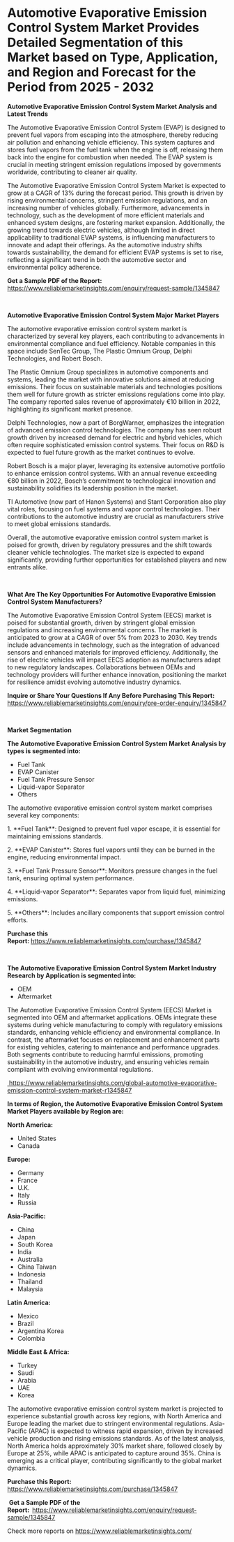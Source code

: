 <p><h1>Automotive Evaporative Emission Control System Market Provides Detailed Segmentation of this Market based on Type, Application, and Region and Forecast for the Period from 2025 - 2032</h1></p><p><strong>Automotive Evaporative Emission Control System Market Analysis and Latest Trends</strong></p>
<p><p>The Automotive Evaporative Emission Control System (EVAP) is designed to prevent fuel vapors from escaping into the atmosphere, thereby reducing air pollution and enhancing vehicle efficiency. This system captures and stores fuel vapors from the fuel tank when the engine is off, releasing them back into the engine for combustion when needed. The EVAP system is crucial in meeting stringent emission regulations imposed by governments worldwide, contributing to cleaner air quality.</p><p>The Automotive Evaporative Emission Control System Market is expected to grow at a CAGR of 13% during the forecast period. This growth is driven by rising environmental concerns, stringent emission regulations, and an increasing number of vehicles globally. Furthermore, advancements in technology, such as the development of more efficient materials and enhanced system designs, are fostering market expansion. Additionally, the growing trend towards electric vehicles, although limited in direct applicability to traditional EVAP systems, is influencing manufacturers to innovate and adapt their offerings. As the automotive industry shifts towards sustainability, the demand for efficient EVAP systems is set to rise, reflecting a significant trend in both the automotive sector and environmental policy adherence.</p></p>
<p><strong>Get a Sample PDF of the Report:&nbsp;</strong> <a href="https://www.reliablemarketinsights.com/enquiry/request-sample/1345847?utm_campaign=3523&utm_medium=2&utm_source=Github&utm_content=ia&utm_term=30032025&utm_id=automotive-evaporative-emission-control-system">https://www.reliablemarketinsights.com/enquiry/request-sample/1345847</a></p>
<p>&nbsp;</p>
<p><strong>Automotive Evaporative Emission Control System Major Market Players</strong></p>
<p><p>The automotive evaporative emission control system market is characterized by several key players, each contributing to advancements in environmental compliance and fuel efficiency. Notable companies in this space include SenTec Group, The Plastic Omnium Group, Delphi Technologies, and Robert Bosch.</p><p>The Plastic Omnium Group specializes in automotive components and systems, leading the market with innovative solutions aimed at reducing emissions. Their focus on sustainable materials and technologies positions them well for future growth as stricter emissions regulations come into play. The company reported sales revenue of approximately €10 billion in 2022, highlighting its significant market presence.</p><p>Delphi Technologies, now a part of BorgWarner, emphasizes the integration of advanced emission control technologies. The company has seen robust growth driven by increased demand for electric and hybrid vehicles, which often require sophisticated emission control systems. Their focus on R&D is expected to fuel future growth as the market continues to evolve.</p><p>Robert Bosch is a major player, leveraging its extensive automotive portfolio to enhance emission control systems. With an annual revenue exceeding €80 billion in 2022, Bosch’s commitment to technological innovation and sustainability solidifies its leadership position in the market.</p><p>TI Automotive (now part of Hanon Systems) and Stant Corporation also play vital roles, focusing on fuel systems and vapor control technologies. Their contributions to the automotive industry are crucial as manufacturers strive to meet global emissions standards.</p><p>Overall, the automotive evaporative emission control system market is poised for growth, driven by regulatory pressures and the shift towards cleaner vehicle technologies. The market size is expected to expand significantly, providing further opportunities for established players and new entrants alike.</p></p>
<p>&nbsp;</p>
<p><strong>What Are The Key Opportunities For Automotive Evaporative Emission Control System Manufacturers?</strong></p>
<p><p>The Automotive Evaporative Emission Control System (EECS) market is poised for substantial growth, driven by stringent global emission regulations and increasing environmental concerns. The market is anticipated to grow at a CAGR of over 5% from 2023 to 2030. Key trends include advancements in technology, such as the integration of advanced sensors and enhanced materials for improved efficiency. Additionally, the rise of electric vehicles will impact EECS adoption as manufacturers adapt to new regulatory landscapes. Collaborations between OEMs and technology providers will further enhance innovation, positioning the market for resilience amidst evolving automotive industry dynamics.</p></p>
<p><strong>Inquire or Share Your Questions If Any Before Purchasing This Report:</strong> <a href="https://www.reliablemarketinsights.com/enquiry/pre-order-enquiry/1345847?utm_campaign=3523&utm_medium=2&utm_source=Github&utm_content=ia&utm_term=30032025&utm_id=automotive-evaporative-emission-control-system">https://www.reliablemarketinsights.com/enquiry/pre-order-enquiry/1345847</a></p>
<p>&nbsp;</p>
<p><strong>Market Segmentation</strong></p>
<p><strong>The Automotive Evaporative Emission Control System Market Analysis by types is segmented into:</strong></p>
<p><ul><li>Fuel Tank</li><li>EVAP Canister</li><li>Fuel Tank Pressure Sensor</li><li>Liquid-vapor Separator</li><li>Others</li></ul></p>
<p><p>The automotive evaporative emission control system market comprises several key components: </p><p>1. **Fuel Tank**: Designed to prevent fuel vapor escape, it is essential for maintaining emissions standards.</p><p>2. **EVAP Canister**: Stores fuel vapors until they can be burned in the engine, reducing environmental impact.</p><p>3. **Fuel Tank Pressure Sensor**: Monitors pressure changes in the fuel tank, ensuring optimal system performance.</p><p>4. **Liquid-vapor Separator**: Separates vapor from liquid fuel, minimizing emissions.</p><p>5. **Others**: Includes ancillary components that support emission control efforts.</p></p>
<p><strong>Purchase this Report:&nbsp;</strong><a href="https://www.reliablemarketinsights.com/purchase/1345847?utm_campaign=3523&utm_medium=2&utm_source=Github&utm_content=ia&utm_term=30032025&utm_id=automotive-evaporative-emission-control-system">https://www.reliablemarketinsights.com/purchase/1345847</a></p>
<p>&nbsp;</p>
<p><strong>The Automotive Evaporative Emission Control System Market Industry Research by Application is segmented into:</strong></p>
<p><ul><li>OEM</li><li>Aftermarket</li></ul></p>
<p><p>The Automotive Evaporative Emission Control System (EECS) Market is segmented into OEM and aftermarket applications. OEMs integrate these systems during vehicle manufacturing to comply with regulatory emissions standards, enhancing vehicle efficiency and environmental compliance. In contrast, the aftermarket focuses on replacement and enhancement parts for existing vehicles, catering to maintenance and performance upgrades. Both segments contribute to reducing harmful emissions, promoting sustainability in the automotive industry, and ensuring vehicles remain compliant with evolving environmental regulations.</p></p>
<p><a href="https://www.reliablemarketinsights.com/global-automotive-evaporative-emission-control-system-market-r1345847?utm_campaign=3523&utm_medium=2&utm_source=Github&utm_content=ia&utm_term=30032025&utm_id=automotive-evaporative-emission-control-system">&nbsp;https://www.reliablemarketinsights.com/global-automotive-evaporative-emission-control-system-market-r1345847</a></p>
<p><strong>In terms of Region, the Automotive Evaporative Emission Control System Market Players available by Region are:</strong></p>
<p>
    <p> <strong> North America: </strong>
        <ul>
            <li>United States</li>
            <li>Canada</li>
        </ul>
        </p> 
    <p> <strong> Europe: </strong>
        <ul>
            <li>Germany</li>
            <li>France</li>
            <li>U.K.</li>
            <li>Italy</li>
            <li>Russia</li>
        </ul>
        </p> 
    <p> <strong> Asia-Pacific: </strong>
        <ul>
            <li>China</li>
            <li>Japan</li>
            <li>South Korea</li>
            <li>India</li>
            <li>Australia</li>
            <li>China Taiwan</li>
            <li>Indonesia</li>
            <li>Thailand</li>
            <li>Malaysia</li>
        </ul>
        </p> 
    <p> <strong> Latin America: </strong>
        <ul>
            <li>Mexico</li>
            <li>Brazil</li>
            <li>Argentina Korea</li>
            <li>Colombia</li>
        </ul>
        </p> 
    <p> <strong> Middle East & Africa: </strong>
        <ul>
            <li>Turkey</li>
            <li>Saudi</li>
            <li>Arabia</li>
            <li>UAE</li>
            <li>Korea</li>
        </ul>
    </p>
    </p>
<p><p>The automotive evaporative emission control system market is projected to experience substantial growth across key regions, with North America and Europe leading the market due to stringent environmental regulations. Asia-Pacific (APAC) is expected to witness rapid expansion, driven by increased vehicle production and rising emissions standards. As of the latest analysis, North America holds approximately 30% market share, followed closely by Europe at 25%, while APAC is anticipated to capture around 35%. China is emerging as a critical player, contributing significantly to the global market dynamics.</p></p>
<p><strong>Purchase this Report: </strong><a href="https://www.reliablemarketinsights.com/purchase/1345847?utm_campaign=3523&utm_medium=2&utm_source=Github&utm_content=ia&utm_term=30032025&utm_id=automotive-evaporative-emission-control-system">https://www.reliablemarketinsights.com/purchase/1345847</a></p>
<p>&nbsp;<strong>Get a Sample PDF of the Report:&nbsp;&nbsp;</strong><a href="https://www.reliablemarketinsights.com/enquiry/request-sample/1345847?utm_campaign=3523&utm_medium=2&utm_source=Github&utm_content=ia&utm_term=30032025&utm_id=automotive-evaporative-emission-control-system">https://www.reliablemarketinsights.com/enquiry/request-sample/1345847</a></p>
<p><strong></strong></p>
<p>Check more reports on <a href="https://www.reliablemarketinsights.com/?utm_campaign=3523&utm_medium=2&utm_source=Github&utm_content=ia&utm_term=30032025&utm_id=automotive-evaporative-emission-control-system">https://www.reliablemarketinsights.com/</a></p>